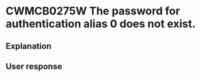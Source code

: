 # CWMCB0275W The password for authentication alias 0 does not exist.

## Explanation

## User response